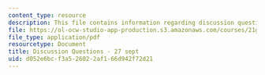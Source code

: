 ```yaml
---
content_type: resource
description: This file contains information regarding discussion questions - 27 sept.
file: https://ol-ocw-studio-app-production.s3.amazonaws.com/courses/21g-716-introduction-to-contemporary-hispanic-literature-fall-2007/d052e6bcf3a526022af166d942f72d21_MIT21G_716F07_PrgntsBernar.pdf
file_type: application/pdf
resourcetype: Document
title: Discussion Questions - 27 sept
uid: d052e6bc-f3a5-2602-2af1-66d942f72d21
---
```

